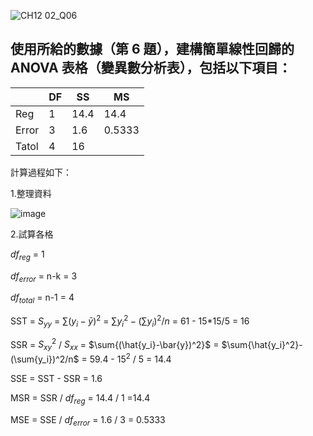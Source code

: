 ![CH12 02_Q06](https://github.com/user-attachments/assets/288cca78-74a0-4451-8e02-ce09bce5f8d2)

使用所給的數據（第 6 題），建構簡單線性回歸的ANOVA 表格（變異數分析表），包括以下項目：
---

|       | DF    | SS | MS |
| ----  | --    | -- | -- |
| Reg   | 1     | 14.4  | 14.4  |
| Error | 3     | 1.6 | 0.5333 |
| Tatol | 4     | 16 |

計算過程如下：

1.整理資料

![image](https://github.com/user-attachments/assets/2a5b7a19-a2b1-4117-b5c0-d5c9e150afef)

2.試算各格

$df_{reg}$ = 1

$df_{error}$ = n-k = 3

$df_{total}$ = n-1 = 4
   
SST = $S_{yy}$ = $\sum{(y_i-\bar{y})^2}$ =  $\sum{y_i^2}-(\sum{y_i})^2/n$ = 61 - 15*15/5 = 16

SSR = $S_{xy}^2$ / $S_{xx}$ = $\sum{(\hat{y_i}-\bar{y})^2}$ = $\sum{\hat{y_i}^2}-(\sum{y_i})^2/n$ =  59.4 - $15^2$ / 5 = 14.4

SSE = SST - SSR = 1.6

MSR = SSR / $df_{reg}$ = 14.4 / 1 =14.4

MSE = SSE / $df_{error}$ = 1.6 / 3 = 0.5333
